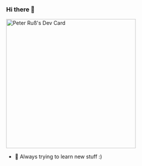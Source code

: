 ### Hi there 👋

<a href="https://app.daily.dev/Peter_Russ"><img src="https://api.daily.dev/devcards/42155819168c400291a70add6b458e21.png?r=i8q" width="350" alt="Peter Ruß's Dev Card"/></a>


- 🚀 Always trying to learn new stuff :)
